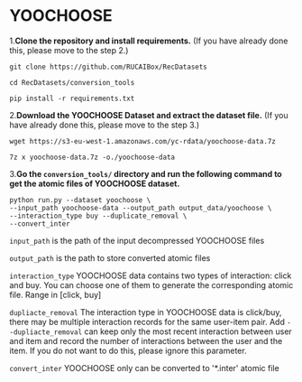 # YOOCHOOSE

1.**Clone the repository and install requirements.** 
(If you have already done this, please move to the step 2.)

```
git clone https://github.com/RUCAIBox/RecDatasets

cd RecDatasets/conversion_tools

pip install -r requirements.txt
```

2.**Download the YOOCHOOSE Dataset and extract the dataset file.**
(If you have already done this, please move to the step 3.)

```
wget https://s3-eu-west-1.amazonaws.com/yc-rdata/yoochoose-data.7z

7z x yoochoose-data.7z -o./yoochoose-data
```

3.**Go the ``conversion_tools/`` directory 
and run the following command to get the atomic files of YOOCHOOSE dataset.**

```
python run.py --dataset yoochoose \
--input_path yoochoose-data --output_path output_data/yoochoose \
--interaction_type buy --duplicate_removal \
--convert_inter
```

`input_path` is the path of the input decompressed YOOCHOOSE files

`output_path` is the path to store converted atomic files

`interaction_type` YOOCHOOSE data contains two types of interaction: click and buy.
You can choose one of them to generate the corresponding atomic file. Range in [click, buy]

 `dupliacte_removal` The interaction type in YOOCHOOSE data is click/buy, 
 there may be multiple interaction records for the same user-item pair. Add `--dupliacte_removal` can 
 keep only the most recent interaction between user and item and 
 record the number of interactions between the user and the item. 
 If you do not want to do this, please ignore this parameter.

 `convert_inter` YOOCHOOSE only can be converted to '*.inter' atomic file

